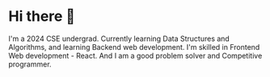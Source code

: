 # Hi there 👋
I'm a 2024 CSE undergrad. Currently learning Data Structures and Algorithms, and learning Backend web development. I'm skilled in Frontend Web development - React. And I am a good problem solver and Competitive programmer.

